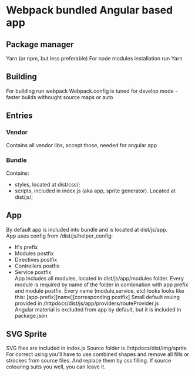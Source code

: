 # Webpack bundled Angular based app #

## Package manager ##
Yarn (or npm, but less preferable)
For node modules installation run 
    Yarn

## Building ##
For building run
    webpack
Webpack.config is tuned for develop mode - faster builds withought source maps or auto

## Entries ##

### Vendor ###
Contains all vendor libs, accept those, needed for angular app

### Bundle ###
Contains:
- styles, located at dist/css/;
- scripts, included in index.js (aka app, sprite generator). Located at dist/js/;

## App ##
By default app is included into bundle and is located at dist/js/app.  
App uses config from /dist/js/helper_config: 
- It's prefix
- Modules postfix
- Directives postfix
- Controllers postfix
- Service postfix  
App includes all modules, located in dist/js/app/modules folder. Every module is required by name of the folder in combination with app prefix and module postfix.
Every name (module,service, etc) looks looks like this:
    [app-prefix][name][corresponding postfix]
Small default rouing provided in /httpdocs/dist/js/app/providers/routeProvider.js  
Angular material is excluded from app by default, but it is included in package.json

## SVG Sprite ## 
SVG files are included in index.js
Source folder is /httpdocs/dist/img/sprite
For correct using you'll have to use combined shapes and remove all fills or strockes from source files. And replace them by css filling. If source colouring suits you well, you can leave it.






